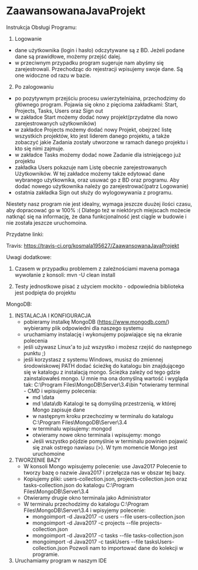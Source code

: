# ZaawansowanaJavaProjekt

Instrukcja Obsługi Programu:
1) Logowanie 
- dane użytkownika (login i hasło) odczytywane są z BD. Jeżeli podane dane są prawidłowe, możemy przejść dalej.
- w przeciwnym przypadku program sugeruje nam abyśmy się zarejestrowali. Przechodząc do rejestracji wpisujemy swoje dane. Są one widoczne od razu w bazie.
2) Po zalogowaniu
- po pozytywnym przejściu procesu uwierzytelniaina, przechodzimy do głównego program. Pojawia się okno z pięcioma zakładkami: Start, Projects, Tasks, Users oraz Sign out
- w zakładce Start możemy dodać nowy projekt(przydatne dla nowo zarejestrowanych użytkowników)
- w zakładce Projects możemy  dodać nowy Projekt, obejrzeć listę wszystkich projektów, kto jest liderem danego projektu, a także zobaczyć jakie Zadania zostały utworzone w ramach danego projektu i kto się nimi zajmuje.
- w zakładce Tasks możemy dodać nowe Zadanie dla istniejącego już projektu
- zakładka Users pokazuje nam Listę obecnie zarejestrowanych Użytkowników. W tej zakładce możemy także edytować dane wybranego użytkownika, oraz usuwać go z BD oraz programu.
Aby dodać nowego użytkownika należy go zarejestrować(patrz Logowanie)
- ostatnia zakładka Sign out służy do wylogowywania z programu.

Niestety nasz program nie jest idealny, wymaga jeszcze duużej ilości czasu, aby dopracować go w 100% :(
Dlatego też w niektórych miejscach możecie natknąć się na informację, że dana funkcjonalność jest ciągle w budowie i nie została jeszcze uruchomoina.

Przydatne linki:

Travis:
https://travis-ci.org/kosmala195627/ZaawansowanaJavaProjekt

Uwagi dodatkowe:
1. Czasem w przypadku problemem z zależnościami mavena pomaga wywołanie z konsoli: 
mvn -U clean install

2. Testy jednostkowe pisać z użyciem mockito - odpowiednia biblioteka jest podpięta do projektu

MongoDB:
1) INSTALACJA I KONFIGURACJA
	- pobieramy instalkę MongoDB (https://www.mongodb.com/) wybieramy plik odpowiedni dla naszego systemu
	- uruchamiamy instalację i wykonujemy pojawiające się na ekranie polecenia
	- jeśli używasz Linux'a to już wszystko i możesz rzejść do następnego punktu ;)
	- jeśli korzystasz z systemu Windows, musisz do zmiennej środowiskowej PATH dodać ścieżkę do katalogu bin znajdującego się w katalogu z instalacją mongo. Ścieżka zależy od tego gdzie zainstalowałeś mongo. U mnie ma ona domyślną wartość i wygląda tak: C:\Program Files\MongoDB\Server\3.4\bin
		*otwieramy terminal - CMD i wpisujemy polecenia:
		- md \data
		- md \data\db
		Katalogi te są domyślną przestrzenią, w której Mongo zapisuje dane
		* w następnym kroku przechozimy w terminalu do katalogu C:\Program Files\MongoDB\Server\3.4
		* w terminalu wpisujemy:
		mongod
		* otwieramy nowe okno terminala i wpisujemy:
		mongo
		* Jeśli wszystko pójdzie pomyślnie w terminalu powinien pojawić się znak ostrego nawiasu (>). W tym momencie Mongo jest uruchomoine
2) TWORZENIE BAZY
	- W konsoli Mongo wpisujemy polecenie: use Java2017
	Polecenie to tworzy bazę o nazwie Java2017 i przełącza nas w obszar tej bazy.
	- Kopiujemy pliki: users-collection.json, projects-collection.json oraz tasks-collection.json do katalogu C:\Program Files\MongoDB\Server\3.4
	- Otwieramy drugie okno terminala jako Administrator
	- W terminalu przechodzimy do katalogu C:\Program Files\MongoDB\Server\3.4 i wpisyjemy polecenie:
		* mongoimport -d Java2017 -c users --file users-collection.json
		* mongoimport -d Java2017 -c projects --file projects-collection.json
		* mongoimport -d Java2017 -c tasks --file tasks-collection.json
		* mongoimport -d Java2017 -c taskUsers --file tasksUsers-collection.json
	Pozwoli nam to importować dane do kolekcji w programie.
3) Uruchamiamy program w naszym IDE
